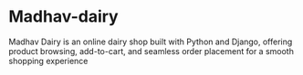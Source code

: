 # Madhav-dairy
Madhav Dairy is an online dairy shop built with Python and Django, offering product browsing, add-to-cart, and seamless order placement for a smooth shopping experience
